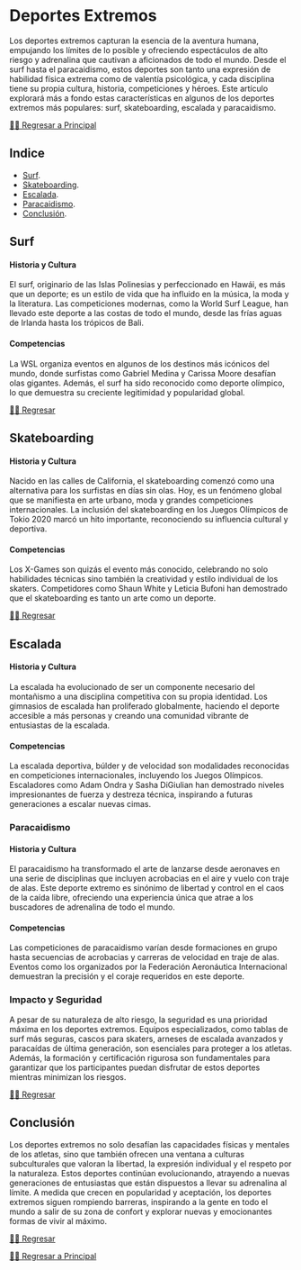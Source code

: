 # Deportes Extremos


Los deportes extremos capturan la esencia de la aventura humana, empujando los límites de lo posible y ofreciendo espectáculos de alto riesgo y adrenalina que cautivan a aficionados de todo el mundo. Desde el surf hasta el paracaidismo, estos deportes son tanto una expresión de habilidad física extrema como de valentía psicológica, y cada disciplina tiene su propia cultura, historia, competiciones y héroes. Este artículo explorará más a fondo estas características en algunos de los deportes extremos más populares: surf, skateboarding, escalada y paracaidismo.

[☝🏻 Regresar a Principal](/articulos.md)

## Indice

- [Surf](#surf).
- [Skateboarding](#skateboarding).
- [Escalada](#escalada).
- [Paracaidismo](#paracaidismo).
- [Conclusión](#conclusión).



## Surf

#### Historia y Cultura
El surf, originario de las Islas Polinesias y perfeccionado en Hawái, es más que un deporte; es un estilo de vida que ha influido en la música, la moda y la literatura. Las competiciones modernas, como la World Surf League, han llevado este deporte a las costas de todo el mundo, desde las frías aguas de Irlanda hasta los trópicos de Bali.

#### Competencias
La WSL organiza eventos en algunos de los destinos más icónicos del mundo, donde surfistas como Gabriel Medina y Carissa Moore desafían olas gigantes. Además, el surf ha sido reconocido como deporte olímpico, lo que demuestra su creciente legitimidad y popularidad global.


[☝🏻 Regresar](#deportes-extremos)

## Skateboarding

#### Historia y Cultura
Nacido en las calles de California, el skateboarding comenzó como una alternativa para los surfistas en días sin olas. Hoy, es un fenómeno global que se manifiesta en arte urbano, moda y grandes competiciones internacionales. La inclusión del skateboarding en los Juegos Olímpicos de Tokio 2020 marcó un hito importante, reconociendo su influencia cultural y deportiva.

#### Competencias
Los X-Games son quizás el evento más conocido, celebrando no solo habilidades técnicas sino también la creatividad y estilo individual de los skaters. Competidores como Shaun White y Leticia Bufoni han demostrado que el skateboarding es tanto un arte como un deporte.


[☝🏻 Regresar](#deportes-extremos)

## Escalada

#### Historia y Cultura
La escalada ha evolucionado de ser un componente necesario del montañismo a una disciplina competitiva con su propia identidad. Los gimnasios de escalada han proliferado globalmente, haciendo el deporte accesible a más personas y creando una comunidad vibrante de entusiastas de la escalada.

#### Competencias
La escalada deportiva, búlder y de velocidad son modalidades reconocidas en competiciones internacionales, incluyendo los Juegos Olímpicos. Escaladores como Adam Ondra y Sasha DiGiulian han demostrado niveles impresionantes de fuerza y destreza técnica, inspirando a futuras generaciones a escalar nuevas cimas.

### Paracaidismo

#### Historia y Cultura
El paracaidismo ha transformado el arte de lanzarse desde aeronaves en una serie de disciplinas que incluyen acrobacias en el aire y vuelo con traje de alas. Este deporte extremo es sinónimo de libertad y control en el caos de la caída libre, ofreciendo una experiencia única que atrae a los buscadores de adrenalina de todo el mundo.

#### Competencias
Las competiciones de paracaidismo varían desde formaciones en grupo hasta secuencias de acrobacias y carreras de velocidad en traje de alas. Eventos como los organizados por la Federación Aeronáutica Internacional demuestran la precisión y el coraje requeridos en este deporte.

### Impacto y Seguridad

A pesar de su naturaleza de alto riesgo, la seguridad es una prioridad máxima en los deportes extremos. Equipos especializados, como tablas de surf más seguras, cascos para skaters, arneses de escalada avanzados y paracaídas de última generación, son esenciales para proteger a los atletas. Además, la formación y certificación rigurosa son fundamentales para garantizar que los participantes puedan disfrutar de estos deportes mientras minimizan los riesgos.


[☝🏻 Regresar](#deportes-extremos)

## Conclusión

Los deportes extremos no solo desafían las capacidades físicas y mentales de los atletas, sino que también ofrecen una ventana a culturas subculturales que valoran la libertad, la expresión individual y el respeto por la naturaleza. Estos deportes continúan evolucionando, atrayendo a nuevas generaciones de entusiastas que están dispuestos a llevar su adrenalina al límite. A medida que crecen en popularidad y aceptación, los deportes extremos siguen rompiendo barreras, inspirando a la gente en todo el mundo a salir de su zona de confort y explorar nuevas y emocionantes formas de vivir al máximo.


[☝🏻 Regresar](#deportes-extremos)

[☝🏻 Regresar a Principal](/articulos.md)